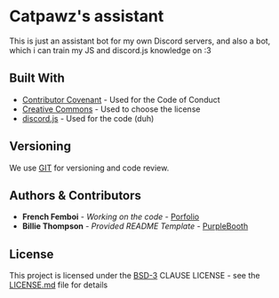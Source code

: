 
# Catpawz's assistant

This is just an assistant bot for my own Discord servers, and also a bot, which i can train my JS and discord.js knowledge on :3

## Built With

  - [Contributor Covenant](https://www.contributor-covenant.org/) - Used
    for the Code of Conduct
  - [Creative Commons](https://creativecommons.org/) - Used to choose
    the license
  - [discord.js](https://discord.js.org/) - Used for the code (duh)

## Versioning

We use [GIT](https://git-scm.com/) for versioning and code review.

## Authors & Contributors

  - **French Femboi** - *Working on the code* - [Porfolio](https://french-femboi.eu)
  - **Billie Thompson** - *Provided README Template* - [PurpleBooth](https://github.com/PurpleBooth)

## License

This project is licensed under the [BSD-3](LICENSE)
CLAUSE LICENSE - see the [LICENSE.md](LICENSE) file for
details
